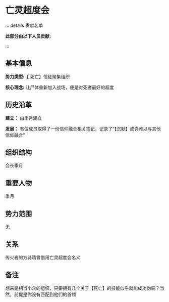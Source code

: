 # 亡灵超度会
::: details 贡献名单

**此部分由以下人员贡献:**
<MemberBlock :filterNames="teamMembers" />

<script setup>


const teamMembers = [
'辽神',
'琥珀',
];
</script>

:::

## 基本信息
**势力类型:**【 死亡】信徒聚集组织

**核心理念:** 让尸体重新加入战场，便是对死者最好的超度
## 历史沿革
**建立：** 由季月建立

**发展：** 有位成员取得了一份信仰融合相关笔记，记录了“【沉默】或许难以与其他信仰融合”
## 组织结构
会长季月

## 重要人物
季月
## 势力范围
无
## 关系
传火者的方诗晴曾借用亡灵超度会名义
## 备注
想来是相当小众的组织，只要拥有几个关于【死亡】的技能似乎就能成功伪装？当然，前提是你没有匹配到他们的首领